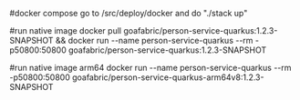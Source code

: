 #docker compose
go to /src/deploy/docker and do "./stack up"

#run native image
docker pull goafabric/person-service-quarkus:1.2.3-SNAPSHOT && docker run --name person-service-quarkus --rm -p50800:50800 goafabric/person-service-quarkus:1.2.3-SNAPSHOT

#run native image arm64
docker run --name person-service-quarkus --rm -p50800:50800 goafabric/person-service-quarkus-arm64v8:1.2.3-SNAPSHOT

